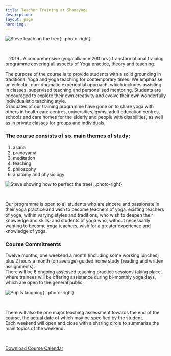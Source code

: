 ```yaml
---
title: Teacher Training at Shamayoga
description:
layout: page
hero-img:
---
```


![Steve teaching the tree](//lh3.googleusercontent.com/-l8rw7bDo9is/U2ovVZSaBzI/AAAAAAAAABI/2cAVlYFh7LQ/s345/steve_student_tree.jpg){: .photo-right}

&nbsp;

<div class="lead">&nbsp; &nbsp;2019 : A comprehensive (yoga alliance 200 hrs ) transformational training programme covering all aspects of Yoga practice, theory and teaching.</div>

The purpose of the course is to provide students with a solid grounding in traditional Yoga and yoga teaching for contemporary times. We emphasise an eclectic, non-dogmatic experiential approach, which includes assisting in classes, supervised teaching and personalised mentoring. Students are encouraged to explore their own creativity and evolve their own wonderfully individualistic teaching style.<br>Graduates of our training programme have gone on to share yoga with others in health care centres, universities, gyms, adult education centres, schools and care homes for the elderly and people with disabilities, as well as in private classes for groups and individuals.

### The course consists of six main themes of study:

1. asana
2. pranayama
3. meditation
4. teaching
5. philosophy
6. anatomy and physiology

![Steve showing how to perfect the tree](//lh3.googleusercontent.com/-3abZda6wpWQ/U2ovVriFmTI/AAAAAAAAABE/iXT1Zt7zYPs/s235/tree_group_3.jpg){: .photo-right}

&nbsp;

Our programme is open to all students who are sincere and passionate in their yoga practice and wish to become teachers of yoga: existing teachers of yoga, within varying styles and traditions, who wish to deepen their knowledge and skills; and students of yoga who, without necessarily wanting to become yoga teachers, wish for a greater experience and knowledge of yoga.

### Course Commitments

Twelve months, one weekend a month (including some working lunches) plus 2 hours a month (on average) guided home study (reading and written assignments).<br>There will be 6 ongoing assessed teaching practice sessions taking place, where trainees will be offering assistance during bi-monthly yoga days, which are open to the general public.

![Pupils laughing](//lh3.googleusercontent.com/-W52ZeXb-LLI/U2ovUlgbv6I/AAAAAAAAABM/bL83dcVg9f0/s235/med_laugh.jpg){: .photo-right}

&nbsp;

There will also be one major teaching assessment towards the end of the course, the actual date of which may be specified by the student.<br>Each weekend will open and close with a sharing circle to summarise the main topics of the weekend.

&nbsp;

<div class="well"><a href="https://downloads.shamayoga.org.uk/yogateaching2019calendar.pdf">Download Course Calendar</a></div>